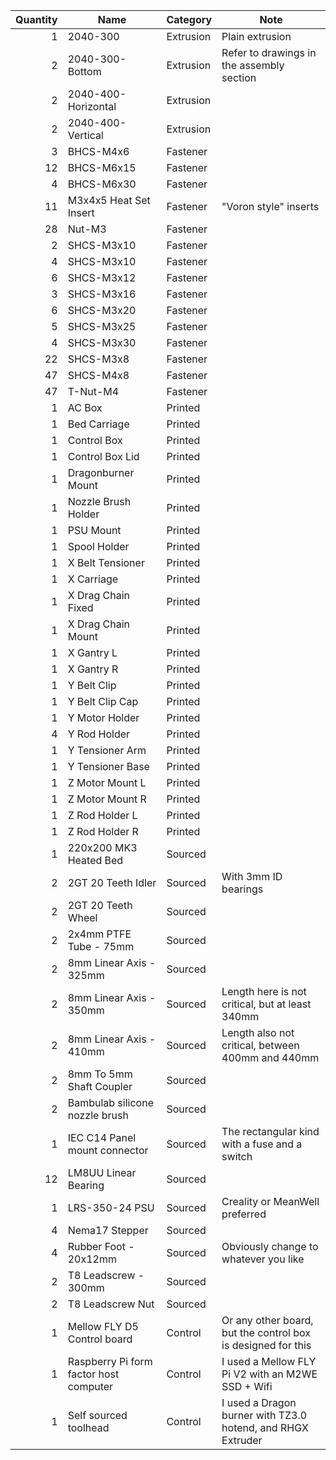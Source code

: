 | Quantity | Name                                   | Category  | Note                                                         |
|---------:|----------------------------------------|-----------|--------------------------------------------------------------|
| 1        | 2040-300                               | Extrusion | Plain extrusion                                              |
| 2        | 2040-300-Bottom                        | Extrusion | Refer to drawings in the assembly section                    |
| 2        | 2040-400-Horizontal                    | Extrusion |                                                              |
| 2        | 2040-400-Vertical                      | Extrusion |                                                              |
| 3        | BHCS-M4x6                              | Fastener  |                                                              |
| 12       | BHCS-M6x15                             | Fastener  |                                                              |
| 4        | BHCS-M6x30                             | Fastener  |                                                              |
| 11       | M3x4x5 Heat Set Insert                 | Fastener  | "Voron style" inserts                                        |
| 28       | Nut-M3                                 | Fastener  |                                                              |
| 2        | SHCS-M3x10                             | Fastener  |                                                              |
| 4        | SHCS-M3x10                             | Fastener  |                                                              |
| 6        | SHCS-M3x12                             | Fastener  |                                                              |
| 3        | SHCS-M3x16                             | Fastener  |                                                              |
| 6        | SHCS-M3x20                             | Fastener  |                                                              |
| 5        | SHCS-M3x25                             | Fastener  |                                                              |
| 4        | SHCS-M3x30                             | Fastener  |                                                              |
| 22       | SHCS-M3x8                              | Fastener  |                                                              |
| 47       | SHCS-M4x8                              | Fastener  |                                                              |
| 47       | T-Nut-M4                               | Fastener  |                                                              |
| 1        | AC Box                                 | Printed   |                                                              |
| 1        | Bed Carriage                           | Printed   |                                                              |
| 1        | Control Box                            | Printed   |                                                              |
| 1        | Control Box Lid                        | Printed   |                                                              |
| 1        | Dragonburner Mount                     | Printed   |                                                              |
| 1        | Nozzle Brush Holder                    | Printed   |                                                              |
| 1        | PSU Mount                              | Printed   |                                                              |
| 1        | Spool Holder                           | Printed   |                                                              |
| 1        | X Belt Tensioner                       | Printed   |                                                              |
| 1        | X Carriage                             | Printed   |                                                              |
| 1        | X Drag Chain Fixed                     | Printed   |                                                              |
| 1        | X Drag Chain Mount                     | Printed   |                                                              |
| 1        | X Gantry L                             | Printed   |                                                              |
| 1        | X Gantry R                             | Printed   |                                                              |
| 1        | Y Belt Clip                            | Printed   |                                                              |
| 1        | Y Belt Clip Cap                        | Printed   |                                                              |
| 1        | Y Motor Holder                         | Printed   |                                                              |
| 4        | Y Rod Holder                           | Printed   |                                                              |
| 1        | Y Tensioner Arm                        | Printed   |                                                              |
| 1        | Y Tensioner Base                       | Printed   |                                                              |
| 1        | Z Motor Mount L                        | Printed   |                                                              |
| 1        | Z Motor Mount R                        | Printed   |                                                              |
| 1        | Z Rod Holder L                         | Printed   |                                                              |
| 1        | Z Rod Holder R                         | Printed   |                                                              |
| 1        | 220x200 MK3 Heated Bed                 | Sourced   |                                                              |
| 2        | 2GT 20 Teeth Idler                     | Sourced   | With 3mm ID bearings                                         |
| 2        | 2GT 20 Teeth Wheel                     | Sourced   |                                                              |
| 2        | 2x4mm PTFE Tube - 75mm                 | Sourced   |                                                              |
| 2        | 8mm Linear Axis - 325mm                | Sourced   |                                                              |
| 2        | 8mm Linear Axis - 350mm                | Sourced   | Length here is not critical, but at least 340mm              |
| 2        | 8mm Linear Axis - 410mm                | Sourced   | Length also not critical, between 400mm and 440mm            |
| 2        | 8mm To 5mm Shaft Coupler               | Sourced   |                                                              |
| 2        | Bambulab silicone nozzle brush         | Sourced   |                                                              |
| 1        | IEC C14 Panel mount connector          | Sourced   | The rectangular kind with a fuse and a switch                |
| 12       | LM8UU Linear Bearing                   | Sourced   |                                                              |
| 1        | LRS-350-24 PSU                         | Sourced   | Creality or MeanWell preferred                               |
| 4        | Nema17 Stepper                         | Sourced   |                                                              |
| 4        | Rubber Foot - 20x12mm                  | Sourced   | Obviously change to whatever you like                        |
| 2        | T8 Leadscrew - 300mm                   | Sourced   |                                                              |
| 2        | T8 Leadscrew Nut                       | Sourced   |                                                              |
| 1        | Mellow FLY D5 Control board            | Control   | Or any other board, but the control box is designed for this |                                                    |
| 1        | Raspberry Pi form factor host computer | Control   | I used a Mellow FLY Pi V2 with an M2WE SSD + Wifi            |
| 1        | Self sourced toolhead                  | Control   | I used a Dragon burner with TZ3.0 hotend, and RHGX Extruder  |
